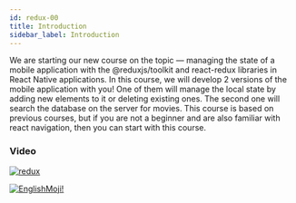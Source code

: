 ```yaml
---
id: redux-00
title: Introduction
sidebar_label: Introduction
---
```


We are starting our new course on the topic — managing the state of a mobile application with the @reduxjs/toolkit and react-redux libraries in React Native applications. In this course, we will develop 2 versions of the mobile application with you! One of them will manage the local state by adding new elements to it or deleting existing ones. The second one will search the database on the server for movies. This course is based on previous courses, but if you are not a beginner and are also familiar with react navigation, then you can start with this course.

### Video
[![redux](/img/redux/00.gif)](https://youtu.be/KaKiJrVCUrw)

[![EnglishMoji!](/img/logo/englishmoji.png)](https://link-to.app/xvh7Ush9kl)
